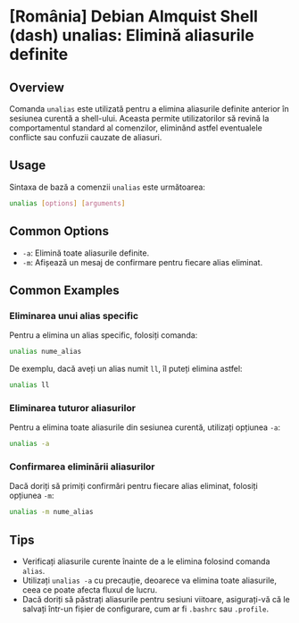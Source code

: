 # [România] Debian Almquist Shell (dash) unalias: Elimină aliasurile definite

## Overview
Comanda `unalias` este utilizată pentru a elimina aliasurile definite anterior în sesiunea curentă a shell-ului. Aceasta permite utilizatorilor să revină la comportamentul standard al comenzilor, eliminând astfel eventualele conflicte sau confuzii cauzate de aliasuri.

## Usage
Sintaxa de bază a comenzii `unalias` este următoarea:

```bash
unalias [options] [arguments]
```

## Common Options
- `-a`: Elimină toate aliasurile definite.
- `-m`: Afișează un mesaj de confirmare pentru fiecare alias eliminat.

## Common Examples
### Eliminarea unui alias specific
Pentru a elimina un alias specific, folosiți comanda:

```bash
unalias nume_alias
```
De exemplu, dacă aveți un alias numit `ll`, îl puteți elimina astfel:

```bash
unalias ll
```

### Eliminarea tuturor aliasurilor
Pentru a elimina toate aliasurile din sesiunea curentă, utilizați opțiunea `-a`:

```bash
unalias -a
```

### Confirmarea eliminării aliasurilor
Dacă doriți să primiți confirmări pentru fiecare alias eliminat, folosiți opțiunea `-m`:

```bash
unalias -m nume_alias
```

## Tips
- Verificați aliasurile curente înainte de a le elimina folosind comanda `alias`.
- Utilizați `unalias -a` cu precauție, deoarece va elimina toate aliasurile, ceea ce poate afecta fluxul de lucru.
- Dacă doriți să păstrați aliasurile pentru sesiuni viitoare, asigurați-vă că le salvați într-un fișier de configurare, cum ar fi `.bashrc` sau `.profile`.
